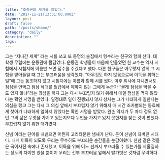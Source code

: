 ```yaml
---
title: "조중균의 세계를 읽었다."
date: "2017-11-21T13:31:00.000Z"
layout: post
draft: false
path: "/posts/shame/"
category: "daily"
description: ""
tags:
---
```


그는 “지나간 세계” 라는 시를 쓰고 또 동명의 술집에서 형수라는 친구와 함께 산다.
대학생 무렵에는 운동권에 몸담았다. 운동권 학생들이 마음에 안들었던 한 교수는 역사 시험에서 시험지에 이름만 쓰면 점수를 주겠다고 했다. 다른 친구들은 아무렇지 않게 그 시험을 받아들일 때 그는 부끄러움을 생각했다. “아무것도 하지 않음으로써 이득을 취하는 일”에 그는 동조하지 않고 시험지에는 이름과 함께 시를 썼다.
이후 회사에 다니면서도 점심을 안먹고 점심 식대를 월급에서 제하지 않는 그에게 누군가 “몰래 점심을 먹을 수도 있지 않냐”라는 의심을 하자 그는 다시 부끄럽지 않기 위해서 매일 점심을 먹지 않았다는 확인 서명을 받았다. 일정대로 일이 진행되지 않자 상사는 그가 나태하게 일한다는 의심을 했고 그는 다시 그 의심 앞에서 부끄럽지 않기 위해서 매 시간 조카뻘되는 동료에게 찾아가 나태하게 일하지 않았다는 확인 서명을 받았다. 
왼손 약지가 두 마디 정도 없던 그의 삶은 무엇을 가지고 있는지보다 무엇을 가지고 있지 못한지를 찾는 것이 편했다. 부끄럽지 않기 위한 대가였다.

신념 이라는 단어를 내뱉으면 어쩐지 고리타분한 냄새가 난다. 돈이 신념이 되버린 시대다. 내게 이득이 되도록 우리는 무수히도 부끄러운 순간들을 눈감아왔다. 신념 같은 것들은 국어사전 속에나 존재했고, 이득을 위해 어느 선까지 부끄러울 수 있는가를 저울질하는 정도의 차이만 있을 뿐이지 우리는 전부 부끄러움 앞에서 발가벗은 것처럼 무력하다.
